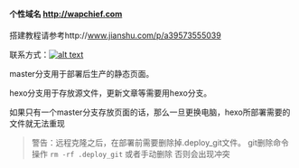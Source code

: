 

#### 个性域名 http://wapchief.com

搭建教程请参考http://www.jianshu.com/p/a39573555039

联系方式：[![alt text](http://rescdn.qqmail.com/zh_CN/htmledition/images/function/qm_open/ico_mailme_01.png)](http://mail.qq.com/cgi-bin/qm_share?t=qm_mailme&email=zLutvK_kpamqjL294q_joQ)

master分支用于部署后生产的静态页面。

hexo分支用于存放源文件，更新文章等需要用hexo分支。

如果只有一个master分支存放页面的话，那么一旦更换电脑，hexo所部署需要的文件就无法重现

> 警告：远程克隆之后，在部署前需要删除掉.deploy_git文件。
git删除命令操作  ``rm -rf .deploy_git``
或者手动删除
否则会出现冲突
